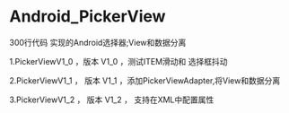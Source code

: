 # Android_PickerView
300行代码 实现的Android选择器;View和数据分离


1.PickerViewV1_0  ，版本 V1_0  ，测试ITEM滑动和 选择框抖动

2.PickerViewV1_1 ， 版本 V1_1  ，添加PickerViewAdapter,将View和数据分离

3.PickerViewV1_2 ，  版本 V1_2  ， 支持在XML中配置属性
